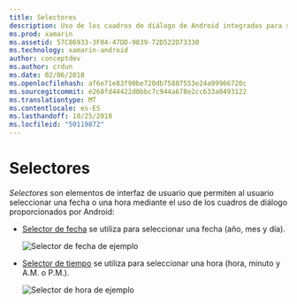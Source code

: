 ```yaml
---
title: Selectores
description: Uso de los cuadros de diálogo de Android integradas para solicitar al usuario para la fecha y hora
ms.prod: xamarin
ms.assetid: 57C86933-3F04-47DD-9839-72D522D73330
ms.technology: xamarin-android
author: conceptdev
ms.author: crdun
ms.date: 02/06/2018
ms.openlocfilehash: af6e71e83f90be720db75887553e24a99966720c
ms.sourcegitcommit: e268fd44422d0bbc7c944a678e2cc633a0493122
ms.translationtype: MT
ms.contentlocale: es-ES
ms.lasthandoff: 10/25/2018
ms.locfileid: "50119872"
---
```

# <a name="pickers"></a>Selectores


*Selectores* son elementos de interfaz de usuario que permiten al usuario seleccionar una fecha o una hora mediante el uso de los cuadros de diálogo proporcionados por Android:

-   [Selector de fecha](~/android/user-interface/controls/pickers/date-picker.md) se utiliza para seleccionar una fecha (año, mes y día).

    ![Selector de fecha de ejemplo](images/date-picker.png)

-   [Selector de tiempo](~/android/user-interface/controls/pickers/time-picker.md) se utiliza para seleccionar una hora (hora, minuto y A.M. o P.M.).

    ![Selector de hora de ejemplo](images/time-picker.png)
